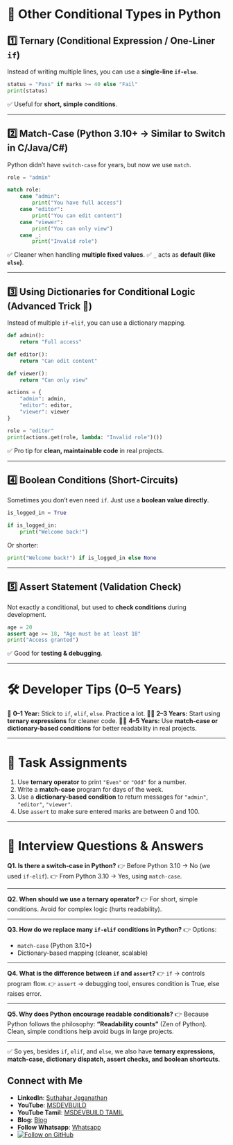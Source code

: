 # 🧩 Other Conditional Types in Python

## 1️⃣ Ternary (Conditional Expression / One-Liner `if`)

Instead of writing multiple lines, you can use a **single-line `if-else`**.

```python
status = "Pass" if marks >= 40 else "Fail"
print(status)
```

✅ Useful for **short, simple conditions**.

---

## 2️⃣ Match-Case (Python 3.10+ → Similar to Switch in C/Java/C#)

Python didn’t have `switch-case` for years, but now we use `match`.

```python
role = "admin"

match role:
    case "admin":
        print("You have full access")
    case "editor":
        print("You can edit content")
    case "viewer":
        print("You can only view")
    case _:
        print("Invalid role")
```

✅ Cleaner when handling **multiple fixed values**.
✅ `_` acts as **default (like `else`)**.

---

## 3️⃣ Using Dictionaries for Conditional Logic (Advanced Trick 🚀)

Instead of multiple `if-elif`, you can use a dictionary mapping.

```python
def admin():
    return "Full access"

def editor():
    return "Can edit content"

def viewer():
    return "Can only view"

actions = {
    "admin": admin,
    "editor": editor,
    "viewer": viewer
}

role = "editor"
print(actions.get(role, lambda: "Invalid role")())
```

✅ Pro tip for **clean, maintainable code** in real projects.

---

## 4️⃣ Boolean Conditions (Short-Circuits)

Sometimes you don’t even need `if`.
Just use a **boolean value directly**.

```python
is_logged_in = True

if is_logged_in:
    print("Welcome back!")
```

Or shorter:

```python
print("Welcome back!") if is_logged_in else None
```

---

## 5️⃣ Assert Statement (Validation Check)

Not exactly a conditional, but used to **check conditions** during development.

```python
age = 20
assert age >= 18, "Age must be at least 18"
print("Access granted")
```

✅ Good for **testing & debugging**.

---

# 🛠 Developer Tips (0–5 Years)

👶 **0–1 Year:** Stick to `if`, `elif`, `else`. Practice a lot.
👨‍💻 **2–3 Years:** Start using **ternary expressions** for cleaner code.
🧑‍💼 **4–5 Years:** Use **match-case or dictionary-based conditions** for better readability in real projects.

---

# 📝 Task Assignments

1. Use **ternary operator** to print `"Even"` or `"Odd"` for a number.
2. Write a **match-case** program for days of the week.
3. Use a **dictionary-based condition** to return messages for `"admin"`, `"editor"`, `"viewer"`.
4. Use `assert` to make sure entered marks are between 0 and 100.

---

# 🎤 Interview Questions & Answers

**Q1. Is there a switch-case in Python?**
👉 Before Python 3.10 → No (we used `if-elif`).
👉 From Python 3.10 → Yes, using `match-case`.

---

**Q2. When should we use a ternary operator?**
👉 For short, simple conditions. Avoid for complex logic (hurts readability).

---

**Q3. How do we replace many `if-elif` conditions in Python?**
👉 Options:

* `match-case` (Python 3.10+)
* Dictionary-based mapping (cleaner, scalable)

---

**Q4. What is the difference between `if` and `assert`?**
👉 `if` → controls program flow.
👉 `assert` → debugging tool, ensures condition is True, else raises error.

---

**Q5. Why does Python encourage readable conditionals?**
👉 Because Python follows the philosophy: **“Readability counts”** (Zen of Python). Clean, simple conditions help avoid bugs in large projects.

---

✅ So yes, besides `if`, `elif`, and `else`, we also have **ternary expressions, match-case, dictionary dispatch, assert checks, and boolean shortcuts**.

 ## Connect with Me
- **LinkedIn**: [Suthahar Jeganathan](https://www.linkedin.com/in/jssuthahar/)
- **YouTube**: [MSDEVBUILD](https://www.youtube.com/@MSDEVBUILD)
- **YouTube Tamil**: [MSDEVBUILD TAMIL](https://www.youtube.com/@MSDEVBUILDTamil)
- **Blog**: [Blog](https://www.msdevbuild.com/)
- **Follow Whatsapp**: [Whatsapp](https://www.whatsapp.com/channel/0029Va5j2rHEFeXcTlUhQB0J)
- [![Follow on GitHub](https://img.shields.io/github/followers/jssuthahar?label=Follow&style=social)](https://github.com/jssuthahar)


